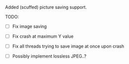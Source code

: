 Added (scuffed) picture saving support.

TODO:

- [ ] Fix image saving

- [ ] Fix crash at maximum Y value

- [ ] Fix all threads trying to save image at once upon crash

- [ ] Possibly implement lossless JPEG..?
